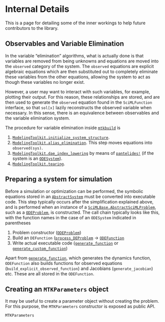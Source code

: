 # Internal Details

This is a page for detailing some of the inner workings to help future
contributors to the library.

## Observables and Variable Elimination

In the variable “elimination” algorithms, what is actually done is that variables
are removed from being unknowns and equations are moved into the `observed` category
of the system. The `observed` equations are explicit algebraic equations which
are then substituted out to completely eliminate these variables from the other
equations, allowing the system to act as though these variables no longer exist.

However, a user may want to interact with such variables, for example,
plotting their output. For this reason, these relationships are stored,
and are then used to generate the `observed` equation found in the
`SciMLFunction` interface, so that `sol[x]` lazily reconstructs the observed
variable when necessary. In this sense, there is an equivalence between
observables and the variable elimination system.

The procedure for variable elimination inside [`mtkbuild`](@ref) is

 1. [`ModelingToolkit.initialize_system_structure`](@ref).
 2. [`ModelingToolkit.alias_elimination`](@ref). This step moves equations into `observed(sys)`.
 3. [`ModelingToolkit.dae_index_lowering`](@ref) by means of [`pantelides!`](@ref) (if the system is an [`ODESystem`](@ref)).
 4. [`ModelingToolkit.tearing`](@ref).

## Preparing a system for simulation

Before a simulation or optimization can be performed, the symbolic equations stored in an [`AbstractSystem`](@ref) must be converted into executable code. This step typically occurs after the simplification explained above, and is performed when an instance of a [`SciMLBase.AbstractSciMLProblem`](@ref), such as a [`ODEProblem`](@ref), is constructed.
The call chain typically looks like this, with the function names in the case of an `ODESystem` indicated in parentheses

 1. Problem constructor ([`ODEProblem`](@ref))
 2. Build an `DEFunction` ([`process_DEProblem`](@ref) -> [`ODEFunction`](@ref)
 3. Write actual executable code ([`generate_function`](@ref) or [`generate_custom_function`](@ref))

Apart from [`generate_function`](@ref), which generates the dynamics function, `ODEFunction` also builds functions for observed equations (`build_explicit_observed_function`) and Jacobians (`generate_jacobian`) etc. These are all stored in the `ODEFunction`.

## Creating an `MTKParameters` object

It may be useful to create a parameter object without creating the problem. For this
purpose, the `MTKParameters` constructor is exposed as public API.

```@docs
MTKParameters
```
